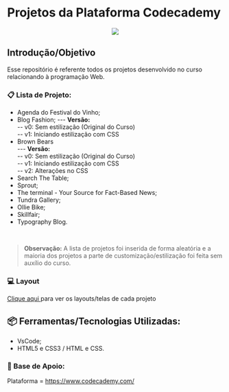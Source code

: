 # Projetos da Plataforma Codecademy
<p align="center">
    <img src="https://user-images.githubusercontent.com/48417347/60915574-84cc7f80-a262-11e9-90f5-1aaf021a3f51.png">
</p>

## Introdução/Objetivo
Esse repositório é referente todos os projetos desenvolvido no curso relacionando à programação Web.

### 📋 Lista de Projeto: 
- Agenda do Festival do Vinho;
- Blog Fashion;
--- **Versão:**  <br>
-- v0: Sem estilização (Original do Curso) <br>
-- v1: Iniciando estilização com CSS <br>
- Brown Bears <br>
--- **Versão:**  <br>
-- v0: Sem estilização (Original do Curso) <br>
-- v1: Iniciando estilização com CSS <br>
-- v2: Alterações no CSS
- Search The Table;
- Sprout;
- The terminal - Your Source for Fact-Based News;
- Tundra Gallery;
- Ollie Bike;
- Skillfair;
- Typography Blog.

<br/>

> **Observação:** A lista de projetos foi inserida de forma aleatória e a maioria dos projetos a parte de customização/estilização foi feita sem auxílio do curso. 

### 💻 Layout
<a href="https://github.com/TamLuzs/Codecademy/blob/master/README-Projeto.md"> Clique aqui </a> para ver os layouts/telas de cada projeto 


## 📦 Ferramentas/Tecnologias Utilizadas:
- VsCode;
- HTML5 e CSS3 / HTML e CSS.

### 📕 Base de Apoio:
Plataforma = https://www.codecademy.com/ <br>
